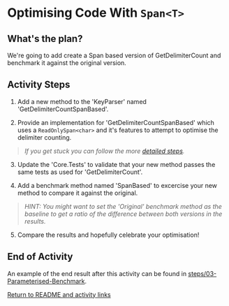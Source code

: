 # Optimising Code With `Span<T>`

## What's the plan?

We're going to add create a Span<T> based version of GetDelimiterCount and benchmark it against the original version.

## Activity Steps

1. Add a new method to the 'KeyParser' named 'GetDelimiterCountSpanBased'.

2. Provide an implementation for 'GetDelimiterCountSpanBased' which uses a `ReadOnlySpan<char>` and it's features to attempt to optimise the delimiter counting.

> *If you get stuck you can follow the more [detailed steps](detailed/02-Span-Based-Delimiter-Count.md).*

3. Update the 'Core.Tests' to validate that your new method passes the same tests as used for 'GetDelimiterCount'.

4. Add a benchmark method named 'SpanBased' to excercise your new method to compare it against the original.

> *HINT: You might want to set the 'Original' benchmark method as the baseline to get a ratio of the difference between both versions in the results.*

5. Compare the results and hopefully celebrate your optimisation!

## End of Activity

An example of the end result after this activity can be found in [steps/03-Parameterised-Benchmark](../steps/03-Parameterised-Benchmark).

[Return to README and activity links](../README.md)